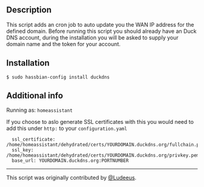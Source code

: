 ## Description
This script adds an cron job to auto update you the WAN IP address for the defined domain.
Before running this script you should already have an Duck DNS account, during the installation you will be asked to supply your domain name and the token for your account.

## Installation
```
$ sudo hassbian-config install duckdns
```

## Additional info
Running as: `homeassistant`  

If you choose to aslo generate SSL certificates with this you would need to add this under `http:` to your `configuration.yaml`
```
  ssl_certificate: /home/homeassistant/dehydrated/certs/YOURDOMAIN.duckdns.org/fullchain.pem
  ssl_key: /home/homeassistant/dehydrated/certs/YOURDOMAIN.duckdns.org/privkey.pem
  base_url: YOURDOMAIN.duckdns.org:PORTNUMBER
```

***
This script was originally contributed by [@Ludeeus](https://github.com/ludeeus).
